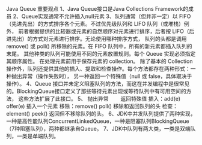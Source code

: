 Java Queue 重要观点
1、Java Queue接口是Java Collections Framework的成员
2、Queue实现通常不允许插入null元素
3、队列通常（但并非一定）以 FIFO（先进先出）的方式排序各个元素。不过优先级队列和 LIFO 队列（或堆栈）例外，
前者根据提供的比较器或元素的自然顺序对元素进行排序，后者按 LIFO（后进先出）的方式对元素进行排序。无论使用哪种排序方式，
队列的头都是调用 remove() 或 poll() 所移除的元素。在 FIFO 队列中，所有的新元素都插入队列的末尾。
其他种类的队列可能使用不同的元素放置规则。每个 Queue 实现必须指定其顺序属性。 在处理元素前用于保存元素的 collection。
除了基本的 Collection 操作外，队列还提供其他的插入、提取和检查操作。每个方法都存在两种形式：一种抛出异常（操作失败时），
另一种返回一个特殊值（null 或 false，具体取决于操作）。
4、Queue 接口并未定义阻塞队列的方法，而这在并发编程中是很常见的。BlockingQueue接口定义了那些等待元素出现或等待队列中有可用空间的方法，
这些方法扩展了此接口。
5、   抛出异常 　　返回特殊值
插入：add(e)      offer(e)  插入一个元素
移除：remove()    poll()    移除和返回队列的头
检查：element()   peek()    返回但不移除队列的头。
6、JDK中并发队列提供了两种实现，一种是高性能队列ConcurrentLinkedQueue，一种是阻塞队列BlockingQueue（7种阻塞队列），两种都继承自Queue。
7、JDK中队列有两大类，一类是双端队列，一类是单端队列。